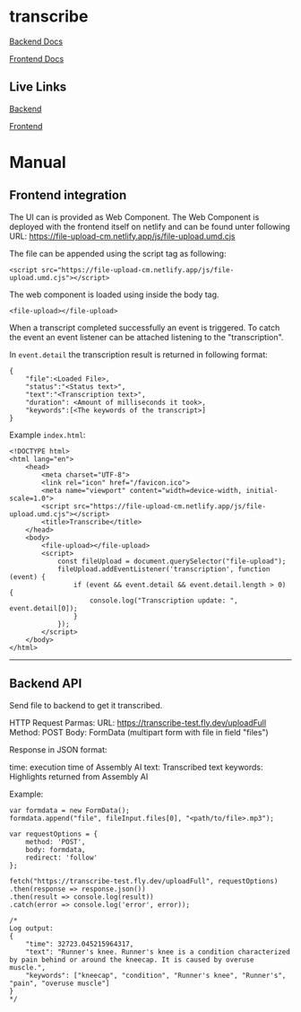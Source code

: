 # transcribe

[Backend Docs](backend/README.md)

[Frontend Docs](frontend/README.md)

## Live Links

[Backend](https://transcribe-test.fly.dev )

[Frontend](https://file-upload-cm.netlify.app/)


# Manual

## Frontend integration

The UI can is provided as Web Component. The Web Component is deployed with the frontend itself on netlify and can be found unter following URL: https://file-upload-cm.netlify.app/js/file-upload.umd.cjs

The file can be appended using the script tag as following: 

```
<script src="https://file-upload-cm.netlify.app/js/file-upload.umd.cjs"></script>
```

The web component is loaded using inside the body tag.

```
<file-upload></file-upload>
```

When a transcript completed successfully an event is triggered. To catch the event an event listener can be attached listening to the "transcription". 

In `event.detail` the transcription result is returned in following format:

```
{
	"file":<Loaded File>,
	"status":"<Status text>",
	"text":"<Transcription text>",
	"duration": <Amount of milliseconds it took>,
	"keywords":[<The keywords of the transcript>]
}
```

Example `index.html`: 

```
<!DOCTYPE html>
<html lang="en">
	<head>
		<meta charset="UTF-8">
		<link rel="icon" href="/favicon.ico">
		<meta name="viewport" content="width=device-width, initial-scale=1.0">
		<script src="https://file-upload-cm.netlify.app/js/file-upload.umd.cjs"></script>
		<title>Transcribe</title>
	</head>
	<body>
		<file-upload></file-upload>
		<script>
			const fileUpload = document.querySelector("file-upload");
			fileUpload.addEventListener('transcription', function (event) {
				if (event && event.detail && event.detail.length > 0) {
					console.log("Transcription update: ", event.detail[0]);
				}
			});		
		</script>
	</body>
</html>

```

---
## Backend API

Send file to backend to get it transcribed.

HTTP Request Parmas: 
URL: https://transcribe-test.fly.dev/uploadFull
Method: POST
Body: FormData (multipart form with file in field "files")

Response in JSON format:

time: execution time of Assembly AI
text: Transcribed text
keywords: Highlights returned from Assembly AI

Example: 

```
var formdata = new FormData();
formdata.append("file", fileInput.files[0], "<path/to/file>.mp3");

var requestOptions = {
	method: 'POST',
	body: formdata,
	redirect: 'follow'
};

fetch("https://transcribe-test.fly.dev/uploadFull", requestOptions)
.then(response => response.json())
.then(result => console.log(result))
.catch(error => console.log('error', error));

/*
Log output:
{
	"time": 32723.045215964317,
	"text": "Runner's knee. Runner's knee is a condition characterized by pain behind or around the kneecap. It is caused by overuse muscle.",
	"keywords": ["kneecap", "condition", "Runner's knee", "Runner's", "pain", "overuse muscle"]
}
*/

```